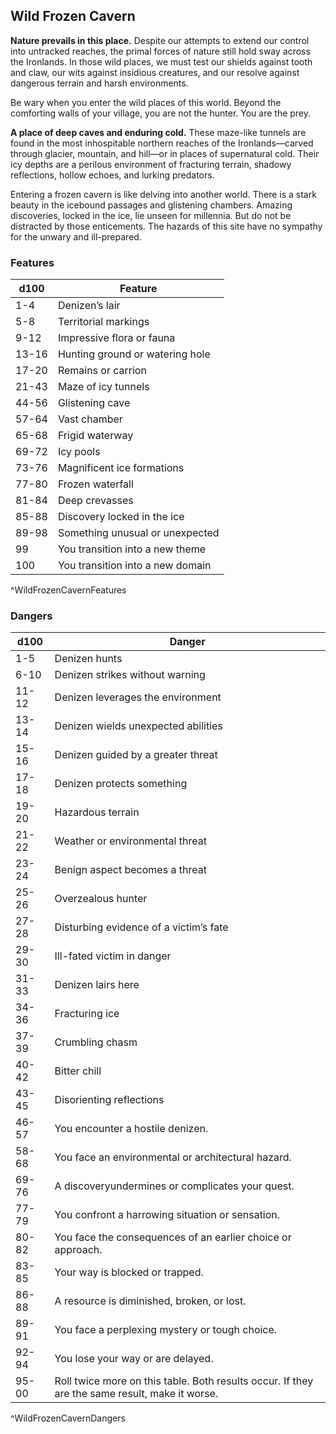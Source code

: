 ## Wild Frozen Cavern
**Nature prevails in this place.** Despite our attempts to extend our control into untracked reaches, the primal forces of nature still hold sway across the Ironlands. In those wild places, we must test our shields against tooth and claw, our wits against insidious creatures, and our resolve against dangerous terrain and harsh environments.

Be wary when you enter the wild places of this world. Beyond the comforting walls of your village, you are not the hunter. You are the prey.

**A place of deep caves and enduring cold.** These maze-like tunnels are found in the most inhospitable northern reaches of the Ironlands—carved through glacier, mountain, and hill—or in places of supernatural cold. Their icy depths are a perilous environment of fracturing terrain, shadowy reflections, hollow echoes, and lurking predators.

Entering a frozen cavern is like delving into another world. There is a stark beauty in the icebound passages and glistening chambers. Amazing discoveries, locked in the ice, lie unseen for millennia. But do not be distracted by those enticements. The hazards of this site have no sympathy for the unwary and ill-prepared.

### Features
| d100  | Feature  |
|-------|----------|
| 1-4 | Denizen’s lair  |
| 5-8 | Territorial markings  |
| 9-12 | Impressive flora or fauna  |
| 13-16 | Hunting ground or watering hole  |
| 17-20 | Remains or carrion  |
| 21-43 | Maze of icy tunnels  |
| 44-56 | Glistening cave  |
| 57-64 | Vast chamber  |
| 65-68 | Frigid waterway  |
| 69-72 | Icy pools  |
| 73-76 | Magnificent ice formations  |
| 77-80 | Frozen waterfall  |
| 81-84 | Deep crevasses  |
| 85-88 | Discovery locked in the ice  |
| 89-98 | Something unusual or unexpected  |
| 99 | You transition into a new theme  |
| 100 | You transition into a new domain  |
^WildFrozenCavernFeatures

### Dangers
| d100  | Danger  |
|-------|----------|
| 1-5 | Denizen hunts  |
| 6-10 | Denizen strikes without warning  |
| 11-12 | Denizen leverages the environment  |
| 13-14 | Denizen wields unexpected abilities  |
| 15-16 | Denizen guided by a greater threat  |
| 17-18 | Denizen protects something  |
| 19-20 | Hazardous terrain  |
| 21-22 | Weather or environmental threat  |
| 23-24 | Benign aspect becomes a threat  |
| 25-26 | Overzealous hunter  |
| 27-28 | Disturbing evidence of a victim’s fate  |
| 29-30 | Ill-fated victim in danger  |
| 31-33 | Denizen lairs here  |
| 34-36 | Fracturing ice  |
| 37-39 | Crumbling chasm  |
| 40-42 | Bitter chill  |
| 43-45 | Disorienting reflections  |
| 46-57 | You encounter a hostile denizen.
| 58-68 | You face an environmental or architectural hazard.
| 69-76 | A discoveryundermines or complicates your quest.
| 77-79 | You confront a harrowing situation or sensation.
| 80-82 | You face the consequences of an earlier choice or approach.
| 83-85 | Your way is blocked or trapped.
| 86-88 | A resource is diminished, broken, or lost.
| 89-91 | You face a perplexing mystery or tough choice.
| 92-94 | You lose your way or are delayed.
| 95-00 | Roll twice more on this table. Both results occur. If they are the same result, make it worse.
^WildFrozenCavernDangers

